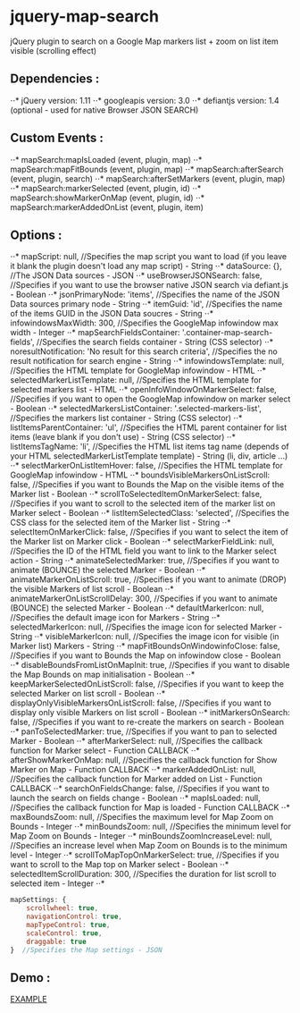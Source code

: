 # jquery-map-search
jQuery plugin to search on a Google Map markers list + zoom on list item visible (scrolling effect)

## Dependencies :
⋅⋅* jQuery			              version: 1.11
⋅⋅* googleapis             version: 3.0
⋅⋅* defiantjs              version: 1.4 (optional - used for native Browser JSON SEARCH)

## Custom Events :
⋅⋅* mapSearch:mapIsLoaded (event, plugin, map)
⋅⋅* mapSearch:mapFitBounds (event, plugin, map)
⋅⋅* mapSearch:afterSearch (event, plugin, search)
⋅⋅* mapSearch:afterSetMarkers (event, plugin, map)
⋅⋅* mapSearch:markerSelected (event, plugin, id)
⋅⋅* mapSearch:showMarkerOnMap (event, plugin, id)
⋅⋅* mapSearch:markerAddedOnList (event, plugin, item)

## Options :  
⋅⋅* mapScript: null,  //Specifies the map script you want to load (if you leave it blank the plugin doesn't load any map script) - String
⋅⋅* dataSource: {},  //The JSON Data sources - JSON
⋅⋅* useBrowserJSONSearch: false,  //Specifies if you want to use the browser native JSON search via defiant.js - Boolean
⋅⋅* jsonPrimaryNode: 'items',  //Specifies the name of the JSON Data sources primary node - String
⋅⋅* itemGuid: 'id',  //Specifies the name of the items GUID in the JSON Data soucres - String
⋅⋅* infowindowsMaxWidth: 300,  //Specifies the GoogleMap infowindow max width - Integer
⋅⋅* mapSearchFieldsContainer: '.container-map-search-fields', //Specifies the search fields container - String (CSS selector)
⋅⋅* noresultNotification: 'No result for this search criteria',  //Specifies the no result notification for search engine - String
⋅⋅* infowindowsTemplate: null,  //Specifies the HTML template for GoogleMap infowindow - HTML
⋅⋅* selectedMarkerListTemplate: null,  //Specifies the HTML template for selected markers list - HTML
⋅⋅* openInfoWindowOnMarkerSelect: false,  //Specifies if you want to open the GoogleMap infowindow on marker select - Boolean
⋅⋅* selectedMarkersListContainer: '.selected-markers-list',  //Specifies the markers list container - String (CSS selector)
⋅⋅* listItemsParentContainer: 'ul',  //Specifies the HTML parent container for list items (leave blank if you don't use) - String (CSS selector)
⋅⋅* listItemsTagName: 'li',  //Specifies the HTML list items tag name (depends of your HTML selectedMarkerListTemplate template) - String (li, div, article ...)
⋅⋅* selectMarkerOnListItemHover: false,  //Specifies the HTML template for GoogleMap infowindow - HTML
⋅⋅* boundsVisibleMarkersOnListScroll: false,  //Specifies if you want to Bounds the Map on the visible items of the Marker list - Boolean
⋅⋅* scrollToSelectedItemOnMarkerSelect: false,  //Specifies if you want to scroll to the selected item of the marker list on Marker select - Boolean
⋅⋅* listItemSelectedClass: 'selected',  //Specifies the CSS class for the selected item of the Marker list - String
⋅⋅* selectItemOnMarkerClick: false,  //Specifies if you want to select the item of the Marker list on Marker click - Boolean
⋅⋅* selectMarkerFieldLink: null,  //Specifies the ID of the HTML field you want to link to the Marker select action - String
⋅⋅* animateSelectedMarker: true,  //Specifies if you want to animate (BOUNCE) the selected Marker - Boolean
⋅⋅* animateMarkerOnListScroll: true, //Specifies if you want to animate (DROP) the visible Markers of list scroll - Boolean
⋅⋅* animateMarkerOnListScrollDelay: 300,  //Specifies if you want to animate (BOUNCE) the selected Marker - Boolean
⋅⋅* defaultMarkerIcon: null,  //Specifies the default image icon for Markers - String
⋅⋅* selectedMarkerIcon: null,  //Specifies the image icon for selected Marker - String
⋅⋅* visibleMarkerIcon: null,  //Specifies the image icon for visible (in Marker list) Markers - String
⋅⋅* mapFitBoundsOnWindowinfoClose: false,  //Specifies if you want to Bounds the Map on infowindow close - Boolean
⋅⋅* disableBoundsFromListOnMapInit: true,  //Specifies if you want to disable the Map Bounds on map initialisation - Boolean
⋅⋅* keepMarkerSelectedOnListScroll: false,  //Specifies if you want to keep the selected Marker on list scroll - Boolean
⋅⋅* displayOnlyVisibleMarkersOnListScroll: false,  //Specifies if you want to display only visible Markers on list scroll - Boolean
⋅⋅* initMarkersOnSearch: false,  //Specifies if you want to re-create the markers on search - Boolean
⋅⋅* panToSelectedMarker: true,  //Specifies if you want to pan to selected Marker - Boolean
⋅⋅* afterMarkerSelect: null,  //Specifies the callback function for Marker select - Function CALLBACK
⋅⋅* afterShowMarkerOnMap: null,  //Specifies the callback function for Show Marker on Map - Function CALLBACK
⋅⋅* markerAddedOnList: null,  //Specifies the callback function for Marker added on List - Function CALLBACK
⋅⋅* searchOnFieldsChange: false,  //Specifies if you want to launch the search on fields change - Boolean
⋅⋅* mapIsLoaded: null,  //Specifies the callback function for Map is loaded - Function CALLBACK
⋅⋅* maxBoundsZoom: null,  //Specifies the maximum level for Map Zoom on Bounds - Integer
⋅⋅* minBoundsZoom: null,  //Specifies the minimum level for Map Zoom on Bounds - Integer
⋅⋅* minBoundsZoomIncreaseLevel: null,  //Specifies an increase level when Map Zoom on Bounds is to the minimum level - Integer
⋅⋅* scrollToMapTopOnMarkerSelect: true,  //Specifies if you want to scroll to the Map top on Marker select - Boolean
⋅⋅* selectedItemScrollDuration: 300,  //Specifies the duration for list scroll to selected item - Integer
⋅⋅* 
```javascript
mapSettings: {
    scrollwheel: true,
    navigationControl: true,
    mapTypeControl: true,
    scaleControl: true,
    draggable: true
}  //Specifies the Map settings - JSON
```
## Demo : 
[EXAMPLE](http://jquery.demos-sites.net/map-search/example.html)
